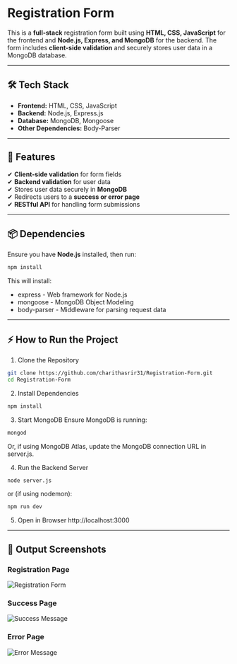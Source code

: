 # **Registration Form**  

This is a **full-stack** registration form built using **HTML, CSS, JavaScript** for the frontend and **Node.js, Express, and MongoDB** for the backend. The form includes **client-side validation** and securely stores user data in a MongoDB database.  

---

## 🛠️ Tech Stack
- **Frontend:** HTML, CSS, JavaScript  
- **Backend:** Node.js, Express.js  
- **Database:** MongoDB, Mongoose  
- **Other Dependencies:** Body-Parser  

---

## 🚀 Features
✔ **Client-side validation** for form fields  
✔ **Backend validation** for user data  
✔ Stores user data securely in **MongoDB**  
✔ Redirects users to a **success or error page**  
✔ **RESTful API** for handling form submissions  

---

## 📦 Dependencies
Ensure you have **Node.js** installed, then run:  
```sh
npm install
```
This will install:  
- express - Web framework for Node.js   
- mongoose - MongoDB Object Modeling   
- body-parser - Middleware for parsing request data 

---

## **⚡ How to Run the Project**
1. Clone the Repository
```sh
git clone https://github.com/charithasrir31/Registration-Form.git
cd Registration-Form
```
2. Install Dependencies
```sh
npm install
```
3. Start MongoDB
Ensure MongoDB is running:
```sh
mongod
```
Or, if using MongoDB Atlas, update the MongoDB connection URL in server.js.

4. Run the Backend Server
```sh
node server.js
```
or (if using nodemon):
```sh
npm run dev
```
5. Open in Browser
http://localhost:3000

---

## 📸 Output Screenshots
### **Registration Page**  
![Registration Form](https://github.com/user-attachments/assets/bc29d134-1825-43e5-a4df-58c956f9379a)  

### **Success Page**  
![Success Message](https://github.com/user-attachments/assets/e06a030e-cc95-47ad-831e-dc8f3efdcc76)  

### **Error Page**  
![Error Message](https://github.com/user-attachments/assets/707ad162-6b6f-486f-a555-775a33f3a0e3)  
